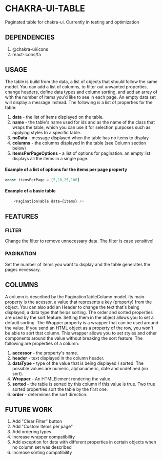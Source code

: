 # CHAKRA-UI-TABLE
Paginated table for chakra-ui. Currently in testing and optimization

## DEPENDENCIES
1. @chakra-ui/icons
2. react-icons/fa

## USAGE
The table is build from the data, a list of objects that should follow the same model. You can add a list of columns, to filter out unwanted properties, change headers, define data types and column sorting, and add an array of with the number of items you'd like to see in each page. An empty data set will display a message instead. The following is a list of properties for the table:
1. **data** - the list of items displayed on the table. 
1. **name** - the table's name used for ids and as the name of the class that wraps the table, which you can use it for selection purposes such as applying styles to a specific table.
1. **noData** - message displayed when the table has no items to display
1. **columns** - the columns displayed in the table (see Column section below)
1. **itemsPerPageOptions** - a list of options for pagination. an empty list displays all the items in a single page.

#### Example of a list of options for the items per page property
```js
const itemsPerPage = [5,10,25,100]
```
#### Example of a basic table
```js
    <PaginationTable data={items} />
```

## FEATURES

### FILTER
Change the filter to remove unnecessary data. The filter is case sensitive!

### PAGINATION
Set the number of items you want to display and the table generates the pages necessary.

## COLUMNS
A column is described by the PaginationTableColumn model. Its main property is the acessor, a value that represents a key (property) from the object. You can also add an Header to change the text that's being displayed, a data type that helps sorting. The order and sorted properties are used by the sort feature. Setting them in the object allows you to set a default sorting. The Wrapper property is a wrapper that can be used around the value. If you send an HTML object as a property of the row, you won't be able to sort that column. This wrapper allows you to set styles and other components around the value without breaking the sort feature. The following are properties of a column:

1. **accessor** - the property's name.
1. **header** - text displayed in the column header.
1. **dataType** - type of the value that is being displayed / sorted. The possible values are numeric, alphanumeric, date and undefined (no sort).
1. **Wrapper** - An HTMLElement rendering the value
1. **sorted** - the table is sorted by this column if this value is true. Two true sorted properties sort the table by the first one.
1. **order** - determines the sort direction.

## FUTURE WORK

1. Add "Clear Filter" button
1. Add "Custom Items per page"
1. Add ordering types
1. Increase wrapper compatibility
1. Add exception for data with different properties in certain objects when no column set was described
1. Increase sorting compatibility